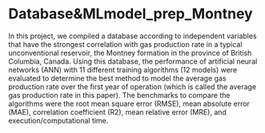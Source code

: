 # Database&MLmodel_prep_Montney
In this project, we compiled a database according to independent variables that have the strongest correlation with gas production rate in a typical unconventional reservoir, the Montney formation in the province of British Columbia, Canada. Using this database, the performance of artificial neural networks (ANN) with 11 different training algorithms (12 models) were evaluated to determine the best method to model the average gas production rate over the first year of operation (which is called the average gas production rate in this paper). The benchmarks to compare the algorithms were the root mean square error (RMSE), mean absolute error (MAE), correlation coefficient (R2), mean relative error (MRE), and execution/computational time.
